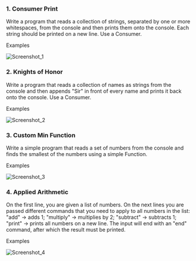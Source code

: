 <h3>1.	Consumer Print</h3>
<p>Write a program that reads a collection of strings, separated by one or more whitespaces, from the console and then prints them onto the console. Each string should be printed on a new line. Use a Consumer<T>.</p>
<p>Examples</p>

![Screenshot_1](https://user-images.githubusercontent.com/73018624/176997960-09411633-25c9-48ad-8631-716715276557.jpg)


<h3>2.	Knights of Honor</h3>
<p>Write a program that reads a collection of names as strings from the console and then appends "Sir" in front of every name and prints it back onto the console. Use a Consumer<T>.</p>
<p>Examples</p>

![Screenshot_2](https://user-images.githubusercontent.com/73018624/176997986-3e0b8d81-ff57-4af4-9321-90f4208588e8.jpg)


<h3>3.	Custom Min Function</h3>
<p>Write a simple program that reads a set of numbers from the console and finds the smallest of the numbers using a simple Function<Integer[], Integer>.</p>
<p>Examples</p>

![Screenshot_3](https://user-images.githubusercontent.com/73018624/176998022-75a10b68-ba6c-4e90-88ec-40228330a525.jpg)

<h3>4.	Applied Arithmetic</h3>
<p>On the first line, you are given a list of numbers. On the next lines you are passed different commands that you need to apply to all numbers in the list: "add" -> adds 1; "multiply" -> multiplies by 2; "subtract" -> subtracts 1; "print" -> prints all numbers on a new line. The input will end with an "end" command, after which the result must be printed.</p>
<p>Examples</p>

![Screenshot_4](https://user-images.githubusercontent.com/73018624/176998060-8c494cb7-f012-4ace-98e9-4343a0b1caaa.jpg)

